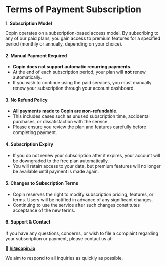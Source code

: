 # Terms of Payment Subscription

1\. **Subscription Model**

Copin operates on a subscription-based access model. By subscribing to any of our paid plans, you gain access to premium features for a specified period (monthly or annually, depending on your choice).

#### 2. **Manual Payment Required**

* **Copin does not support automatic recurring payments.**
* At the end of each subscription period, your plan will **not** renew automatically.
* If you wish to continue using the paid services, you must manually renew your subscription through your account dashboard.

#### 3. **No Refund Policy**

* **All payments made to Copin are non-refundable.**
* This includes cases such as unused subscription time, accidental purchases, or dissatisfaction with the service.
* Please ensure you review the plan and features carefully before completing payment.

#### 4. **Subscription Expiry**

* If you do not renew your subscription after it expires, your account will be downgraded to the free plan automatically.
* You will retain access to your data, but premium features will no longer be available until payment is made again.

#### 5. **Changes to Subscription Terms**

* Copin reserves the right to modify subscription pricing, features, or terms. Users will be notified in advance of any significant changes.
* Continuing to use the service after such changes constitutes acceptance of the new terms.

#### 6. **Support & Contact**

If you have any questions, concerns, or wish to file a complaint regarding your subscription or payment, please contact us at:

📧 **hi@copin.io**

We aim to respond to all inquiries as quickly as possible.
